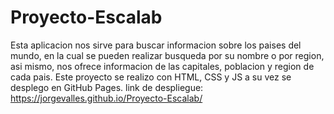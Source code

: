 # Proyecto-Escalab
Esta aplicacion nos sirve para buscar informacion sobre los paises del mundo, en la cual se pueden realizar busqueda por su nombre o por region, asi mismo,
nos ofrece informacion de las capitales, poblacion y region de cada pais.
Este proyecto se realizo con HTML, CSS y JS a su vez se desplego en GitHub Pages.
link de despliegue: https://jorgevalles.github.io/Proyecto-Escalab/
